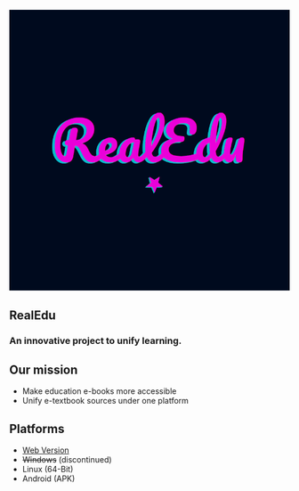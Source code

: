 ![REALEDU LOGO](resources/favicon.png)  
## RealEdu  
### An innovative project to unify learning.  
## Our mission  
- Make education e-books more accessible  
- Unify e-textbook sources under one platform  
## Platforms  
- [Web Version](https://pioneersmtnp.github.io)  
- ~~Windows~~ (discontinued)
- Linux (64-Bit)  
- Android (APK)  
